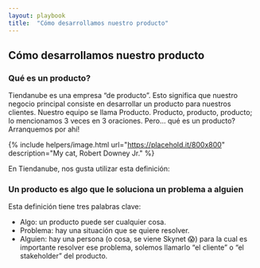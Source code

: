 ```yaml
---
layout: playbook
title:  "Cómo desarrollamos nuestro producto"
---
```


## Cómo desarrollamos nuestro producto

### Qué es un producto?

Tiendanube es una empresa “de producto”. Esto significa que nuestro negocio principal consiste en desarrollar un producto para nuestros clientes. Nuestro equipo se llama Producto. Producto, producto, producto; lo mencionamos 3 veces en 3 oraciones. Pero… qué es un producto? Arranquemos por ahí!

{% include helpers/image.html url="https://placehold.it/800x800" description="My cat, Robert Downey Jr." %}

En Tiendanube, nos gusta utilizar esta definición:

### Un producto es algo que le soluciona un problema a alguien
Esta definición tiene tres palabras clave:
  - Algo: un producto puede ser cualquier cosa.
  - Problema: hay una situación que se quiere resolver.
  - Alguien: hay una persona (o cosa, se viene Skynet 😱) para la cual es importante resolver ese problema, solemos llamarlo “el cliente” o “el stakeholder” del producto.
